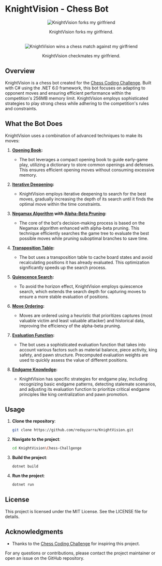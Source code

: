 # KnightVision - Chess Bot

<div align="center">
 
  <img src="https://github.com/redayzarra/KnightVision/assets/113388793/3707a9c3-f873-405e-9121-71a65bd99384" alt="KnightVision forks my girlfriend">

KnightVision forks my girlfriend.
</div>


<div>
 <br />
</div>

<div align="center">
  <img src="https://github.com/redayzarra/KnightVision/assets/113388793/bad914e9-f285-46bd-ba3a-4280ff062c87" alt="KnightVision wins a chess match against my girlfriend">

KnightVision checkmates my girlfriend.
</div>

## Overview

KnightVision is a chess bot created for the [Chess Coding Challenge](https://github.com/SebLague/Chess-Challenge). Built with C# using the .NET 6.0 framework, this bot focuses on adapting to opponent moves and ensuring efficient performance within the competition's 256MB memory limit. KnightVision employs sophisticated strategies to play strong chess while adhering to the competition's rules and constraints.

## What the Bot Does

KnightVision uses a combination of advanced techniques to make its moves:

1. **[Opening Book](https://www.chessprogramming.org/Opening_Book):**
   - The bot leverages a compact opening book to guide early-game play, utilizing a dictionary to store common openings and defenses. This ensures efficient opening moves without consuming excessive memory.

2. **[Iterative Deepening](https://www.chessprogramming.org/Iterative_Deepening):**
   - KnightVision employs iterative deepening to search for the best moves, gradually increasing the depth of its search until it finds the optimal move within the time constraints.

3. **[Negamax Algorithm](https://www.chessprogramming.org/Negamax) with [Alpha-Beta Pruning](https://www.chessprogramming.org/Alpha-Beta):**
   - The core of the bot's decision-making process is based on the Negamax algorithm enhanced with alpha-beta pruning. This technique efficiently searches the game tree to evaluate the best possible moves while pruning suboptimal branches to save time.

4. **[Transposition Table](https://www.chessprogramming.org/Transposition_Table):**
   - The bot uses a transposition table to cache board states and avoid recalculating positions it has already evaluated. This optimization significantly speeds up the search process.

5. **[Quiescence Search](https://www.chessprogramming.org/Quiescence_Search):**
   - To avoid the horizon effect, KnightVision employs quiescence search, which extends the search depth for capturing moves to ensure a more stable evaluation of positions.

6. **[Move Ordering](https://www.chessprogramming.org/Move_Ordering):**
   - Moves are ordered using a heuristic that prioritizes captures (most valuable victim and least valuable attacker) and historical data, improving the efficiency of the alpha-beta pruning.

7. **[Evaluation Function](https://www.chessprogramming.org/Evaluation):**
   - The bot uses a sophisticated evaluation function that takes into account various factors such as material balance, piece activity, king safety, and pawn structure. Precomputed evaluation weights are used to quickly assess the value of different positions.

8. **[Endgame Knowledge](https://www.chessprogramming.org/Endgame):**
   - KnightVision has specific strategies for endgame play, including recognizing basic endgame patterns, detecting stalemate scenarios, and adjusting its evaluation function to prioritize critical endgame principles like king centralization and pawn promotion.

## Usage

1. **Clone the repository**:
   ```bash
   git clone https://github.com/redayzarra/KnightVision.git
   ```

2. **Navigate to the project**:
   ```bash
   cd KnightVision\Chess-Challgenge
   ```

3. **Build the project**:
   ```bash
   dotnet build
   ```

3. **Run the project**:
   ```bash
   dotnet run
   ```

## License

This project is licensed under the MIT License. See the LICENSE file for details.

## Acknowledgments

- Thanks to the [Chess Coding Challenge](https://github.com/SebLague/Chess-Challenge) for inspiring this project.

For any questions or contributions, please contact the project maintainer or open an issue on the GitHub repository.
